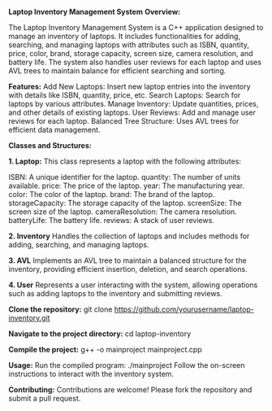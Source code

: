 **Laptop Inventory Management System**
**Overview:**

The Laptop Inventory Management System is a C++ application designed to manage an inventory of laptops. It includes functionalities for adding, searching, and managing laptops with attributes such as ISBN, quantity, price, color, brand, storage capacity, screen size, camera resolution, and battery life. The system also handles user reviews for each laptop and uses AVL trees to maintain balance for efficient searching and sorting.

**Features:**
Add New Laptops: Insert new laptop entries into the inventory with details like ISBN, quantity, price, etc.
Search Laptops: Search for laptops by various attributes.
Manage Inventory: Update quantities, prices, and other details of existing laptops.
User Reviews: Add and manage user reviews for each laptop.
Balanced Tree Structure: Uses AVL trees for efficient data management.

**Classes and Structures:**

**1. Laptop:**
This class represents a laptop with the following attributes:

ISBN: A unique identifier for the laptop.
quantity: The number of units available.
price: The price of the laptop.
year: The manufacturing year.
color: The color of the laptop.
brand: The brand of the laptop.
storageCapacity: The storage capacity of the laptop.
screenSize: The screen size of the laptop.
cameraResolution: The camera resolution.
batteryLife: The battery life.
reviews: A stack of user reviews.

**2. Inventory**
Handles the collection of laptops and includes methods for adding, searching, and managing laptops.

**3. AVL**
Implements an AVL tree to maintain a balanced structure for the inventory, providing efficient insertion, deletion, and search operations.

**4. User**
Represents a user interacting with the system, allowing operations such as adding laptops to the inventory and submitting reviews.


**Clone the repository:**
git clone https://github.com/yourusername/laptop-inventory.git

**Navigate to the project directory:**
cd laptop-inventory

**Compile the project:**
g++ -o mainproject mainproject.cpp

**Usage:**
Run the compiled program:
./mainproject
Follow the on-screen instructions to interact with the inventory system.

**Contributing:**
Contributions are welcome! Please fork the repository and submit a pull request.
